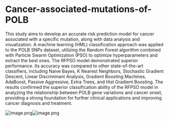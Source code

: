 # Cancer-associated-mutations-of-POLB
This study aims to develop an accurate risk prediction model for cancer associated with a specific mutation, along with data analysis and visualization. A machine learning (HML) classification approach was applied to the POLB SNPs dataset, utilizing the Random Forest algorithm combined with Particle Swarm Optimization (PSO) to optimize hyperparameters and extract the best ones. The RFPSO model demonstrated superior performance. Its accuracy was compared to other state-of-the-art classifiers, including Naive Bayes, K Nearest Neighbors, Stochastic Gradient Descent, Linear Discriminant Analysis, Gradient Boosting Machines, AdaBoost, Passive Aggressive, Extra Trees, and Hist Gradient Boosting. The results confirmed the superior classification ability of the RFPSO model in analyzing the relationship between POLB gene variations and cancer onset, providing a strong foundation for further clinical applications and improving cancer diagnosis and treatment.



![image.png](attachment:663a2832-0fb5-4d35-b5b6-6c0193bc0702.png)![image.png](attachment:018b88c7-0d70-4132-bb2a-9fdc9b6ee937.png)
